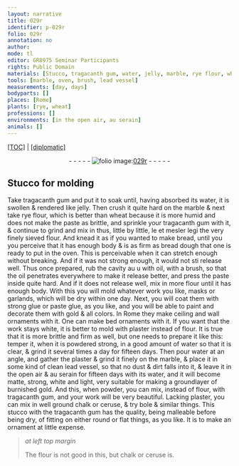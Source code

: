 ```yaml
---
layout: narrative
title: 029r
identifier: p-029r
folio: 029r
annotation: no
author:
mode: tl
editor: GR8975 Seminar Participants
rights: Public Domain
materials: [Stucco, tragacanth gum, water, jelly, marble, rye flour, wheat, flour, bread, bread dough, oil, strong glue, paste glue, gold, plaster, lead, chalk, ceruse, bole, stucco]
tools: [marble, oven, brush, lead vessel]
measurements: [day, days]
bodyparts: []
places: [Rome]
plants: [rye, wheat]
professions: []
environments: [in the open air, au serain]
animals: []
---
```


<p><a href="{{ site.baseurl }}/translation/">[TOC]</a> | <a href="{{ site.baseurl }}/texts/p-029r_tc/" target="_blank">[diplomatic]</a></p><div class="folio" align="center">- - - - - <a href="http://gallica.bnf.fr/ark:/12148/btv1b10500001g/f63.image" target="_blank"><img src="https://cu-mkp.github.io/2017-workshop-edition/assets/photo-icon.png" alt="folio image: " style="display:inline-block; margin-bottom:-3px;"/>029r</a> - - - - - </div>  
  

## <span class="m">Stucco</span> for molding

 
Take <span class="m">tragacanth gum</span> and put it to soak until, having absorbed its <span class="m">water</span>, it is swollen & rendered like <span class="m">jelly</span>. Then crush it quite hard on the <span class="tl"><span class="m">marble</span></span> & next take <span class="m"><span class="pa">rye</span> flour</span>, which is better than <span class="m"><span class="pa">wheat</span></span> because it is more humid and does not make the paste as brittle, and sprinkle your <span class="m">tragacanth gum</span> with it, & continue to grind <span class="add">and mix in</span> thus, little by little, <span class="del">le et mesler legi</span> the very finely sieved <span class="m">flour</span>. And knead it as if you wanted to make <span class="m">bread</span>, until <span class="del">you</span> you perceive that it has enough body & is as firm as <span class="m">bread dough</span> that one is ready to put in the <span class="tl">oven</span>. This is perceivable when it can stretch enough without breaking. And if it was not strong enough, it would not <span class="del">sti</span> release well. Thus once prepared, rub the cavity <span class="del">au u</span> with <span class="m">oil</span>, with a <span class="tl">brush</span>, so that the <span class="m">oil</span> penetrates everywhere to make it release better, and press the paste inside quite hard. And if it does not release well, mix in more <span class="m">flour</span> until it has enough body. With this you will mold whatever work you like, masks or garlands, which will be dry within one <span class="ms">day</span>. Next, you will coat them with <span class="m">strong glue</span> or <span class="m">paste glue</span>, as you like, and you will be able to paint and decorate them with <span class="m">gold</span> & all colors. In <span class="pl">Rome</span> they make ceiling and wall ornaments with it. One can make bed ornaments with it. If you want that the work stays white, it is better to mold with <span class="m">plaster</span> instead of <span class="m">flour</span>. It is true that it is more brittle and firm as well, but one needs to prepare it like this: temper it, when it is powdered <span class="del">strong</span>, in a good amount of <span class="m">water</span> so that it is <span class="add">clear</span>, & grind it several times a day for fifteen <span class="ms">days</span>. Then pour <span class="m">water</span> at an angle, and gather the <span class="m">plaster</span> & grind it finely on the <span class="tl"><span class="m">marble</span></span>, & place it in some kind of clean <span class="tl"><span class="m">lead</span> vessel</span>, so that no dust & dirt falls into it, & leave it <span class="env">in the open air</span> & <span class="env">au serain</span> for fifteen <span class="ms">days</span> with its <span class="m">water</span>, and it will become matte, strong, white and light, very suitable for making a groundlayer of burnished <span class="m">gold</span>. And this, when powder, you can mix, instead of <span class="m">flour</span>, with <span class="m">tragacanth gum</span>, and your work will be very beautiful. Lacking <span class="m">plaster</span>, you can mix in well ground <span class="m">chalk</span> or <span class="m">ceruse</span>, & try <span class="m">bole</span> & similar things. This <span class="m">stucco</span> with the <span class="m">tragacanth gum</span> has the quality, being malleable before being dry, of fitting on either round or flat things, as you like. It is to make an ornament at little expense. 
 
> *at left top margin*
> 
> 
>   The <span class="m">flour</span> is not good in this, but <span class="m">chalk</span> or <span class="m">ceruse</span> is. 
 
